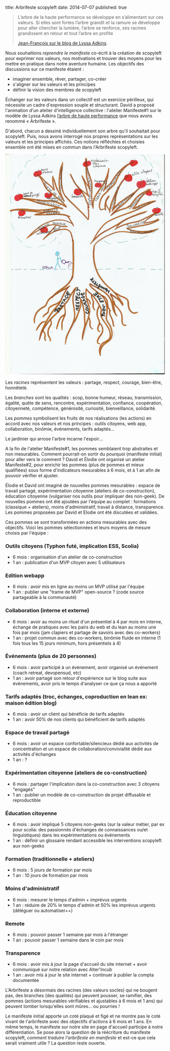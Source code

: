 title: Arbrifeste scopyleft
date: 2014-07-07
published: true

> L’arbre de la haute performance se développe en s’alimentant sur ces valeurs. Si elles sont fortes l’arbre grandit et la ramure se développe pour aller chercher la lumière, l’arbre se renforce, ses racines grandissent en retour et tout l’arbre en profite
>
> [Jean-François sur le blog de Lyssa Adkins](http:/www.coachingagileteams.com/coachingstories/2011/09/19/highperformancetree/high-performance-tree-metaphore-de-la-performance/).

Nous souhaitions *reprendre le manifeste* co-écrit à la création de scopyleft pour exprimer nos valeurs, nos motivations et trouver des moyens pour les mettre en pratique dans notre aventure humaine. Les objectifs des discussions sur ce manifeste étaient :

- imaginer ensemble, rêver, partager, co-créer
- s'aligner sur les valeurs et les principes 
- définir la vision des membres de scopyleft

Échanger sur les valeurs dans un collectif est un exercice périlleux, qui nécessite un cadre d'expression souple et structurant. David a proposé l'animation d'un atelier d'intelligence collective : l'atelier Manifeste#1 sur le modèle de Lyssa Adkins [l’arbre de haute performance](https://www.youtube.com/watch?v=t3kKechcwYM) que nous avons renommé « Arbrifeste ».

D'abord, chacun a dessiné individuellement son arbre qu'il souhaitait pour scopyleft. Puis, nous avons interrogé nos propres représentations sur les valeurs et les principes affichés. Ces notions réfléchies et choisies ensemble ont été mises en commun dans l'Arbrifeste scopyleft.

<img src="/static/images/blog/arbrifeste-scopyleft.jpg" alt="Arbrifeste scopyleft" />

Les *racines* représentent les valeurs : partage, respect, courage, bien-être, honnêteté.

Les *branches* sont les qualités : scop, bonne humeur, réseau, transmission, égalité, quête de sens, rencontre, expérimentation, confiance, coopération, citoyenneté, compétence, générosité, curiosité, bienveillance, solidarité.

Les *pommes* symbolisent les fruits de nos réalisations (les actions) en accord avec nos valeurs et nos principes : outils citoyens, web app, collaboration, binômie, événements, tarifs adaptés...

Le jardinier qui arrose l'arbre incarne l'espoir...

A la fin de l'atelier Manifeste#1, les pommes semblaient trop abstraites et non mesurables. Comment pourrait-on sortir du pourquoi (manifeste initial) pour aller vers le comment ? David et Élodie ont organisé un atelier Manifeste#2, pour enrichir les pommes (plus de pommes et mieux qualifiées) sous forme d'indicateurs mesurables à 6 mois, et à 1 an afin de pouvoir vérifier et ajuster.

Élodie et David ont imaginé de nouvelles pommes mesurables : espace de travail partagé, expérimentation citoyenne (ateliers de co-construction), éducation citoyenne (vulgariser nos outils pour impliquer des non-geek). De nouvelles pommes ont été ajoutées par l'équipe au complet : formations (classique + ateliers), moins d'administratif, travail à distance, transparence. Les pommes proposées par David et Elodie ont été discutées et validées. 

Ces pommes se sont transformées en actions mesurables avec des objectifs. Voici les pommes sélectionnées et leurs moyens de mesure choisis par l'équipe :

### Outils citoyens (Typhon futé, implication ESS, Scolia)

* 6 mois : organisation d'un atelier de co-construction
* 1 an : publication d'un MVP citoyen avec 5 utilisateurs

### Edition webapp

* 6 mois : avoir mis en ligne au moins un MVP utilisé par l'équipe
* 1 an : publier une "trame de MVP" open-source ? (code source partageable à la communauté)

### Collaboration (interne et externe)

* 6 mois : avoir au moins un rituel d'un présentiel à 4 par mois en interne, échange de pratiques avec les pairs du web et du lean au moins une fois par mois (jam clapiers et partage de savoirs avec des co-workers) 
* 1 an : projet commun avec des co-workers, binômie fluide en interne (1 fois tous les 15 jours minimum, hors présentiels à 4)

### Événements (plus de 20 personnes)

* 6 mois : avoir participé à un événement, avoir organisé un événement (coach retreat, devopensud, etc)
* 1 an : avoir partagé son retour d'expérience sur le blog suite aux événements, avoir pris le temps d'analyser ce que ça nous a apporté

### Tarifs adaptés (troc, échanges, coproduction en lean ex: maison édition blog)

* 6 mois : avoir un client qui bénéficie de tarifs adaptés
* 1 an : avoir 50% de nos clients qui bénéficient de tarifs adaptés

### Espace de travail partagé

* 6 mois : avoir un espace confortable/silencieux dédié aux activités de concentration et un espace de collaboration/convivialité dédié aux activités d'échanges
* 1 an : ?

### Expérimentation citoyenne (ateliers de co-construction)

* 6 mois : partager l'implication dans la co-construction avec 3 citoyens "engagés"
* 1 an : publier un modèle de co-construction de projet diffusable et reproductible

### Éducation citoyenne

* 6 mois : avoir impliqué 5 citoyens non-geeks (sur la valeur métier, par ex pour scolia: des passionnés d'échanges de connaissances ou/et linguistiques) dans les expérimentations ou événements
* 1 an : définir un glossaire rendant accessible les interventions scopyleft aux non-geeks

### Formation (traditionnelle + ateliers)

* 6 mois : 5 jours de formation par mois
* 1 an : 10 jours de formation par mois

### Moins d'administratif

* 6 mois : mesurer le temps d'admin + imprévus urgents
* 1 an : réduire de 20% le temps d'admin et 50% les imprévus urgents (déléguer ou automatiser++)

### Remote

* 6 mois : pouvoir passer 1 semaine par mois à l'étranger
* 1 an : pouvoir passer 1 semaine dans le coin par mois

### Transparence

* 6 mois : avoir mis à jour la page d'accueil du site internet + avoir communiqué sur notre relation avec Alter'Incub
* 1 an : avoir mis à jour le site internet + continuer à publier la compta documentée


L'Arbrifeste a désormais des racines (des valeurs socles) qui ne bougent pas, des branches (des qualités) qui peuvent pousser, se ramifier, des pommes (actions mesurables vérifiables et ajustables à 6 mois et 1 ans) qui peuvent tomber lorsqu'elles sont mûres… ou pourries !

Le manifeste initial apporte un coté plaqué et figé et ne montre pas le coté vivant de l'arbrifeste avec des objectifs d'actions à 6 mois et 1 ans. En même temps, le manifeste sur notre site en page d'accueil participe à notre différentiation. Se pose alors la question de la réécriture du manifeste scopyleft, *comment traduire l'arbrifeste en manifeste* et est-ce que cela serait vraiment utile ? La question reste ouverte.
